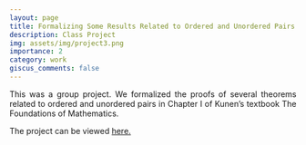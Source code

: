 ```yaml
---
layout: page
title: Formalizing Some Results Related to Ordered and Unordered Pairs
description: Class Project
img: assets/img/project3.png
importance: 2
category: work
giscus_comments: false
---
```


<p align="justify"> 
    This was a group project. We formalized the proofs of several theorems related to ordered and unordered pairs in Chapter I of Kunen’s textbook The Foundations of Mathematics.
</p>

The project can be viewed <a href="/assets/LEAN_PROJECT.pdf">here.</a>